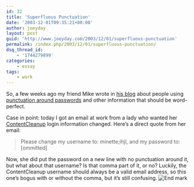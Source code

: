 ```yaml
---
id: 32
title: 'Superfluous Punctuation'
date: '2003-12-01T09:35:21+00:00'
author: joeyday
layout: post
guid: 'http://www.joeyday.com/2003/12/01/superfluous-punctuation'
permalink: /index.php/2003/12/01/superfluous-punctuation/
dsq_thread_id:
    - '1744279899'
categories:
    - essay
tags:
    - work
---
```


So, a few weeks ago my friend Mike wrote in [his blog](http://www.xmission.com/~gibson/mike) about people using [punctuation around passwords](http://www.xmission.com/~gibson/mike/archives/000029.html) and other information that should be word-perfect.

Case in point: today I got an email at work from a lady who wanted her [ContentCleanup](http://www.contentwatch.com/cleanup) login information changed. Here’s a direct quote from her email:

> Please change my username to: minette;ihjl, and my password to:  
> \[ommitted\]

Now, she did put the password on a new line with no punctuation around it, but what about that username? Is that comma part of it, or no? Luckily, the ContentCleanup username should always be a valid email address, so this one’s bogus with or without the comma, but it’s still confusing. ![](http://joeyday.com/wp-content/uploads/2009/08/endmark.png "End mark")
